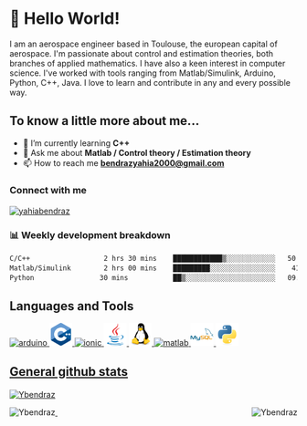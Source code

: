 # 👋 Hello World!

I am an aerospace engineer based in Toulouse, the european capital of aerospace. I'm passionate about control and estimation theories, both branches of applied mathematics. I have also a keen interest in computer science. I've worked with tools ranging from Matlab/Simulink, Arduino, Python, C++, Java. I love to learn and contribute in any and every possible way.

## To know a little more about me...

- 🌱 I’m currently learning **C++**
- 💬 Ask me about **Matlab / Control theory / Estimation theory**
- 📫 How to reach me **bendrazyahia2000@gmail.com**

### Connect with me

<p align="left">
<a href="https://www.linkedin.com/in/yahiabendraz/" target="blank"><img align="center" src="https://raw.githubusercontent.com/rahuldkjain/github-profile-readme-generator/master/src/images/icons/Social/linked-in-alt.svg" alt="yahiabendraz" height="30" width="40" /></a>
</p>


### :bar_chart: Weekly development breakdown

<!--START_SECTION:waka-->

```txt
C/C++                  2 hrs 30 mins    ████████████▒░░░░░░░░░░░░   50 %
Matlab/Simulink        2 hrs 00 mins    █████████░░░░░░░░░░░░░░░░    41.40 %
Python                30 mins           ██▒░░░░░░░░░░░░░░░░░░░░░░   09.60 %
```

<!--END_SECTION:waka-->

## Languages and Tools

<p align="left"> <a href="https://www.arduino.cc/" target="_blank" rel="noreferrer"> <img src="https://cdn.worldvectorlogo.com/logos/arduino-1.svg" alt="arduino" width="40" height="40"/> </a>   <a href="https://www.w3schools.com/cpp/" target="_blank" rel="noreferrer"> <img src="https://raw.githubusercontent.com/devicons/devicon/master/icons/cplusplus/cplusplus-original.svg" alt="cplusplus" width="40" height="40"/> </a> <a href="https://ionicframework.com" target="_blank" rel="noreferrer"> <img src="https://upload.wikimedia.org/wikipedia/commons/d/d1/Ionic_Logo.svg" alt="ionic" width="40" height="40"/> </a> <a href="https://www.java.com" target="_blank" rel="noreferrer"> <img src="https://raw.githubusercontent.com/devicons/devicon/master/icons/java/java-original.svg" alt="java" width="40" height="40"/> </a> <a href="https://www.linux.org/" target="_blank" rel="noreferrer"> <img src="https://raw.githubusercontent.com/devicons/devicon/master/icons/linux/linux-original.svg" alt="linux" width="40" height="40"/> </a> <a href="https://www.mathworks.com/" target="_blank" rel="noreferrer"> <img src="https://upload.wikimedia.org/wikipedia/commons/2/21/Matlab_Logo.png" alt="matlab" width="40" height="40"/> <a href="https://www.mysql.com/" target="_blank" rel="noreferrer"> <img src="https://raw.githubusercontent.com/devicons/devicon/master/icons/mysql/mysql-original-wordmark.svg" alt="mysql" width="40" height="40"/> <a href="https://www.python.org" target="_blank" rel="noreferrer"> <img src="https://raw.githubusercontent.com/devicons/devicon/master/icons/python/python-original.svg" alt="python" width="40" height="40"/> </p>

## General github stats

<p><img align="center" src="https://github-readme-streak-stats.herokuapp.com/?user=Ybendraz&theme=radical" alt="Ybendraz" /></p>

<p><img align="left" src="https://github-readme-stats.vercel.app/api/top-langs?username=Ybendraz&show_icons=true&locale=en&layout=compact&theme=radical" alt="Ybendraz" /></p>

<p>&nbsp;<img align="right" src="https://github-readme-stats.vercel.app/api?username=Ybendraz&show_icons=true&locale=en&theme=radical" alt="Ybendraz" /></p>


<!-- ## Random [memes](https://github.com/Stormix/memes/)

<details>
<summary> show
</summary>

![meme](https://memes.stormix.co/send/memes)

</details>
 -->
